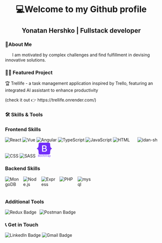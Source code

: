 <h1 align="center">💻Welcome to my Github profile </h1>
<h2 align="center"> Yonatan Hershko | Fullstack developer </h2>
<h3 align="left">🚀About Me</h3>
<p> &nbsp &nbsp &nbsp I am motivated by complex challenges and find fulfillment in devising innovative solutions.
</p>

<h3>🧑‍💻 Featured Project</h3>
 🏆 Trellife - a task management application inspired
  by Trello, featuring an integrated AI assistant to enhance productivity 
 <p> (check it out 👉 https://trellife.onrender.com/)</p>

<h3>🛠 Skills & Tools</h3>
<h3>Frontend Skills </h3> 
<div>
<img align="right" src="https://github-readme-stats.vercel.app/api/top-langs?username=yonatanhershko&show_icons=true&locale=en&layout=compact&bg_color=0D1117&title_color=FFFFFF&text_color=FFFFFF&border_color=150d24" alt="idan-sh" />
  <img src="https://skillicons.dev/icons?i=react" alt="React" title="React" style="width: 50px; height: 50px;">
  <img src="https://skillicons.dev/icons?i=vue" alt="Vue" title="Vue" style="width: 50px; height: 50px;">
  <img src="https://skillicons.dev/icons?i=angular" alt="Angular" title="Angular" style="width: 50px; height: 50px;">
  <img src="https://skillicons.dev/icons?i=ts" alt="TypeScript" title="TypeScript" style="width: 50px; height: 50px;">
  <img src="https://skillicons.dev/icons?i=js" alt="JavaScript" title="JavaScript" style="width: 50px; height: 50px;">
  <img src="https://skillicons.dev/icons?i=html" alt="HTML" title="HTML" style="width: 50px; height: 50px;">
  <img src="https://skillicons.dev/icons?i=css" alt="CSS" title="CSS" style="width: 50px; height: 50px;">
  <img src="https://skillicons.dev/icons?i=sass" alt="SASS" title="SASS" style="width: 50px; height: 50px;">
  <img src="https://raw.githubusercontent.com/devicons/devicon/master/icons/bootstrap/bootstrap-plain-wordmark.svg" alt="Bootstrap" title="Bootstrap" style="width: 50px; height: 50px;">
</div>
<h3>Backend Skills </h3>
<div style="display: flex; flex-wrap: wrap; gap: 10px;">
  <img src="https://skillicons.dev/icons?i=mongodb" alt="MongoDB" title="MongoDB" style="width: 50px; height: 50px;">
  <img src="https://skillicons.dev/icons?i=nodejs" alt="Node.js" title="Node.js" style="width: 50px; height: 50px;">
  <img src="https://skillicons.dev/icons?i=express" alt="Express" title="Express" style="width: 50px; height: 50px;">
  <img src="https://skillicons.dev/icons?i=php" alt="PHP" title="PHP" style="width: 50px; height: 50px;">
  <img src="https://skillicons.dev/icons?i=mysql" title="MySQL" alt="mysql" style="width: 50px; height: 50px;">
</div>

<h3>Additional Tools </h3>
<div style="display: flex; flex-wrap: wrap; gap: 10px;">
  <img title="Redux" alt="Redux Badge" src="https://img.shields.io/badge/Redux-8d73bd?style=for-the-badge&logo=redux&logoColor=fff">
  <img title="Postman" alt="Postman Badge" src="https://img.shields.io/badge/Postman-orange?style=for-the-badge&logo=postman&logoColor=fff">
</div>


<div>
  <h3>📞 Get in Touch</h3>
  <a href="https://www.linkedin.com/in/yonatan-hershko-022718255/" style="text-decoration: none;"><img alt="LinkedIn Badge" title="Linkedin" src="https://img.shields.io/badge/LinkedIn-0077B5?style=for-the-badge&logo=linkedin&logoColor=white"></a>
  <a href="mailto:Yonher8@gmail.com" style="text-decoration: none;"><img alt="Gmail Badge" title="Gmail" src="https://img.shields.io/badge/Email-D14836?style=for-the-badge&logo=gmail&logoColor=white"></a>
</div>


